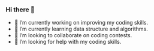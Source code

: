 ### Hi there 👋
- 🔭 I’m currently working on improving my coding skills.
- 🌱 I’m currently learning data structure and algorithms.
- 👯 I’m looking to collaborate on coding contests.
- 🤔 I’m looking for help with my coding skills.

<!--
**Maverick-99/Maverick-99** is a ✨ _special_ ✨ repository because its `README.md` (this file) appears on your GitHub profile.

Here are some ideas to get you started:


-->
